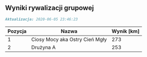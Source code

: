 ## Wyniki rywalizacji grupowej

```markdown
Aktualizacja: 2020-06-05 23:46:23
```

Pozycja | Nazwa | Wynik [km] |
------------ | -------------  | -------------
 1 |Ciosy Mocy aka Ostry Cień Mgły | 273 
 2 |Drużyna A | 253